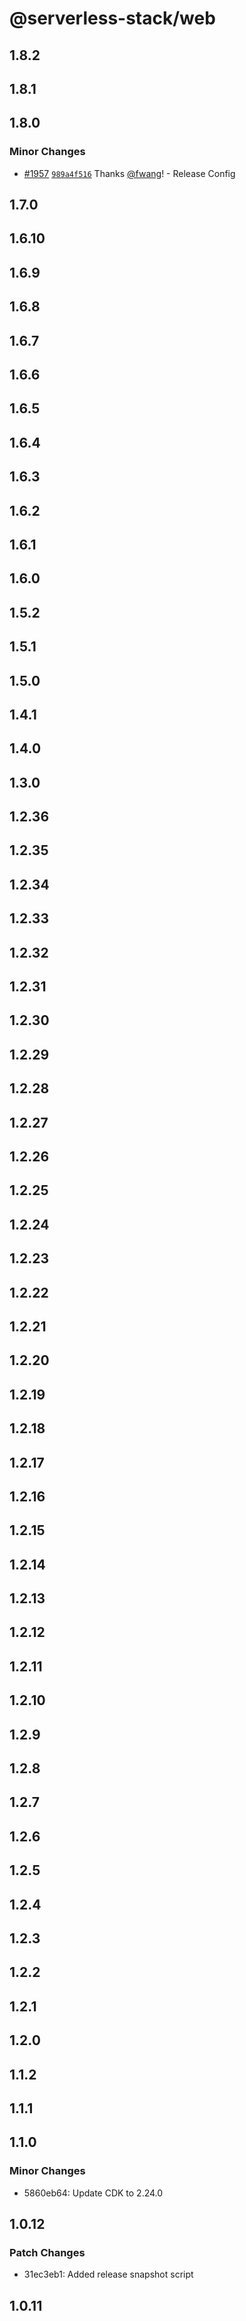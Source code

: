 # @serverless-stack/web

## 1.8.2

## 1.8.1

## 1.8.0

### Minor Changes

- [#1957](https://github.com/serverless-stack/sst/pull/1957) [`989a4f516`](https://github.com/serverless-stack/sst/commit/989a4f516175c2e51a649acad4478d3eec5319f1) Thanks [@fwang](https://github.com/fwang)! - Release Config

## 1.7.0

## 1.6.10

## 1.6.9

## 1.6.8

## 1.6.7

## 1.6.6

## 1.6.5

## 1.6.4

## 1.6.3

## 1.6.2

## 1.6.1

## 1.6.0

## 1.5.2

## 1.5.1

## 1.5.0

## 1.4.1

## 1.4.0

## 1.3.0

## 1.2.36

## 1.2.35

## 1.2.34

## 1.2.33

## 1.2.32

## 1.2.31

## 1.2.30

## 1.2.29

## 1.2.28

## 1.2.27

## 1.2.26

## 1.2.25

## 1.2.24

## 1.2.23

## 1.2.22

## 1.2.21

## 1.2.20

## 1.2.19

## 1.2.18

## 1.2.17

## 1.2.16

## 1.2.15

## 1.2.14

## 1.2.13

## 1.2.12

## 1.2.11

## 1.2.10

## 1.2.9

## 1.2.8

## 1.2.7

## 1.2.6

## 1.2.5

## 1.2.4

## 1.2.3

## 1.2.2

## 1.2.1

## 1.2.0

## 1.1.2

## 1.1.1

## 1.1.0

### Minor Changes

- 5860eb64: Update CDK to 2.24.0

## 1.0.12

### Patch Changes

- 31ec3eb1: Added release snapshot script

## 1.0.11

